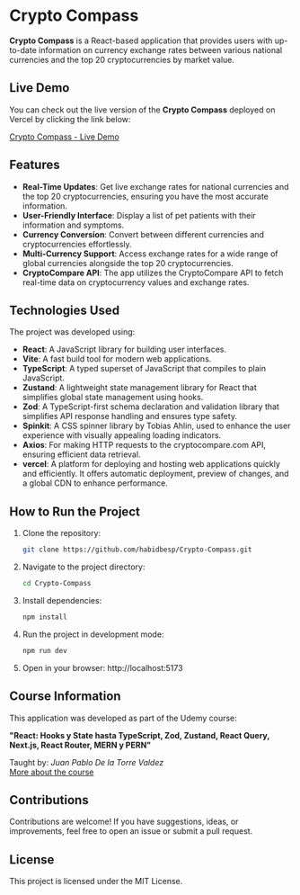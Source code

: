 # Crypto Compass

**Crypto Compass** is a React-based application that provides users with up-to-date information on currency exchange rates between various national currencies and the top 20 cryptocurrencies by market value.

## Live Demo

You can check out the live version of the **Crypto Compass** deployed on Vercel by clicking the link below:

[Crypto Compass - Live Demo](https://crypto-compass-pi.vercel.app/)

## Features

- **Real-Time Updates**: Get live exchange rates for national currencies and the top 20 cryptocurrencies, ensuring you have the most accurate information.
- **User-Friendly Interface**: Display a list of pet patients with their information and symptoms.
- **Currency Conversion**: Convert between different currencies and cryptocurrencies effortlessly.
- **Multi-Currency Support**: Access exchange rates for a wide range of global currencies alongside the top 20 cryptocurrencies.
- **CryptoCompare API**: The app utilizes the CryptoCompare API to fetch real-time data on cryptocurrency values and exchange rates.

## Technologies Used

The project was developed using:

- **React**: A JavaScript library for building user interfaces.
- **Vite**: A fast build tool for modern web applications.
- **TypeScript**: A typed superset of JavaScript that compiles to plain JavaScript.
- **Zustand**: A lightweight state management library for React that simplifies global state management using hooks.
- **Zod**: A TypeScript-first schema declaration and validation library that simplifies API response handling and ensures type safety.
- **Spinkit**: A CSS spinner library by Tobias Ahlin, used to enhance the user experience with visually appealing loading indicators.
- **Axios**: For making HTTP requests to the cryptocompare.com API, ensuring efficient data retrieval.
- **vercel**: A platform for deploying and hosting web applications quickly and efficiently. It offers automatic deployment, preview of changes, and a global CDN to enhance performance.

## How to Run the Project

1. Clone the repository:

   ```bash
   git clone https://github.com/habidbesp/Crypto-Compass.git
   ```

2. Navigate to the project directory:

   ```bash
   cd Crypto-Compass
   ```

3. Install dependencies:

   ```bash
   npm install
   ```

4. Run the project in development mode:

   ```bash
   npm run dev
   ```

5. Open in your browser: http://localhost:5173

## Course Information

This application was developed as part of the Udemy course:

**"React: Hooks y State hasta TypeScript, Zod, Zustand, React Query, Next.js, React Router, MERN y PERN"**

Taught by: _Juan Pablo De la Torre Valdez_  
[More about the course](https://codigoconjuan.com/)

## Contributions

Contributions are welcome! If you have suggestions, ideas, or improvements, feel free to open an issue or submit a pull request.

## License

This project is licensed under the MIT License.
